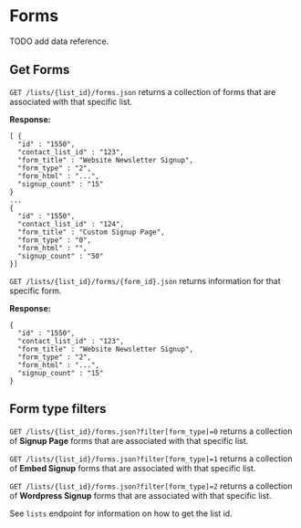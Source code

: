 Forms
=====

TODO add data reference.

## Get Forms ##

`GET /lists/{list_id}/forms.json` returns a collection of forms that are associated with that specific list.

**Response:**

    [ {
      "id" : "1550",
      "contact_list_id" : "123",
      "form_title" : "Website Newsletter Signup",
      "form_type" : "2",
      "form_html" : "...",
      "signup_count" : "15"
    }
    ...
    {
      "id" : "1550",
      "contact_list_id" : "124",
      "form_title" : "Custom Signup Page",
      "form_type" : "0",
      "form_html" : "",
      "signup_count" : "50"
    }]

`GET /lists/{list_id}/forms/{form_id}.json` returns information for that specific form.

**Response:**

	{
      "id" : "1550",
      "contact_list_id" : "123",
      "form_title" : "Website Newsletter Signup",
      "form_type" : "2",
      "form_html" : "...",
      "signup_count" : "15"
    }


## Form type filters ##

`GET /lists/{list_id}/forms.json?filter[form_type]=0` returns a collection of **Signup Page** forms that are associated with that specific list.

`GET /lists/{list_id}/forms.json?filter[form_type]=1` returns a collection of **Embed Signup** forms that are associated with that specific list.

`GET /lists/{list_id}/forms.json?filter[form_type]=2` returns a collection of **Wordpress Signup** forms that are associated with that specific list.


See `lists` endpoint for information on how to get the list id.